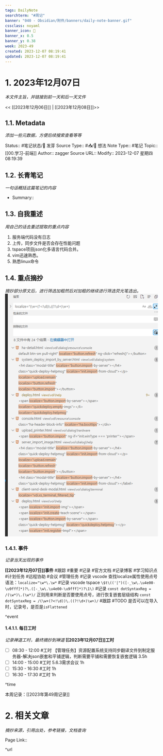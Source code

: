 ```yaml
---
tags: DailyNote
searchterm: "#周记"
banner: "040 - Obsidian/附件/banners/daily-note-banner.gif"
cssclass: noyaml
banner_icon: 💌
banner_x: 0.5
banner_y: 0.38
week: 2023-49
created: 2023-12-07 08:19:41
updated: 2023-12-07 08:19:41
---
```


# 1. 2023年12月07日

_本文件主旨，并链接到前一天和后一天文件_

<< [[2023年12月06日]] | [[2023年12月08日]]>>

## 1.1. Metadata

_添加一些元数据，方便后续搜索查看等等_

Status:: #笔记状态/🌱 发芽
Source Type:: #📥/💭 想法 
Note Type:: #笔记
Topic:: [[00.学习-前端]]
Author:: zagger
Source URL::
Modify:: 2023-12-07 星期四 08:19:39

## 1.2. 长青笔记

_一句话概括这篇笔记的内容_

- Summary::

## 1.3. 自我重述

_用自己的话去重述提取的重点内容_

1. 服务端代码没有日志
2. 上传，同步文件是否会存在性能问题
3. tspace项目json化多语言代码合并。
4. vim迅速熟悉。
5. 熟悉linux命令
## 1.4. 重点摘抄

_摘抄部分原文后，进行筛选加粗然后对加粗的继续进行筛选荧光笔选出。_
![image.png](https://raw.githubusercontent.com/zaggerj/obsidian_picgo/main/obsidian/20231207154939.png)

### 1.4.1. 事件

_记录当天出现的事件_

**[[2023年12月07日]]事件** 
#跟踪 #重要 #记录 #官方文档 #记录博客 #学习知识点 #计划任务 #远程协助 #会议 #管理任务
#记录 vscode 查找localize属性使用点号语法：`localize="\w*\.\w*`
#记录 vscode tspace `\$t\(('|")([-_\w\.\u4e00-\u9fff]*)?\.([-_\w\.\u4e00-\u9fff]*)?\1\)`
#记录 `const dotSyntaxReg = /(\w*)\.(\w*)/` 正则用来判断是否要使用点号，进行恢复嵌套层级结构 `const dotSyntaxReg = /(\w+(?<!\d))\.((?!\d+)\w+)/`
#跟踪 #TODO 是否可以在导入时，记录号，是否是`isFlattened`

^event

#### 1.4.1.1. 每日工时

_记录禅道工时，最终摘抄到禅道_
**[[2023年12月07日]]工时**
- [ ] 08:30 - 12:00 #工时  【管理任务】资源配置系统支持同步翻译文件到制定服务器-解决json嵌套和平铺逻辑，判断需要平铺和需要恢复嵌套逻辑 3.5h
- [ ] 14:00 - 15:00 #工时  5.6.3需求会议 1h
- [ ] 15:30 - 16:30 #工时  1h
- [ ] 16:30 - 17:30 #工时  1h

^time

本周记录：[[2023年第49周记录]]

# 2. 相关文章

_摘抄来源，引用出处，参考链接，文档查询_

Page Link::

^url
